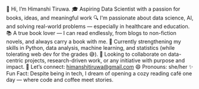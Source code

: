 👋 Hi, I’m Himanshi Tiruwa.
🎓 Aspiring Data Scientist with a passion for books, ideas, and meaningful work
🔍 I'm passionate about data science, AI, and solving real-world problems — especially in healthcare and education.
📚 A true book lover — I can read endlessly, from blogs to non-fiction novels, and always carry a book with me.
🌱 Currently strengthening my skills in Python, data analysis, machine learning, and statistics (while tolerating web dev for the grades 😅).
🤝 Looking to collaborate on data-centric projects, research-driven work, or any initiative with purpose and impact.
💌 Let’s connect: himanshitiruwa@gmail.com
😄 Pronouns: she/her
✨ Fun Fact: Despite being in tech, I dream of opening a cozy reading café one day — where code and coffee meet stories.

<!---
himanshi19-10/himanshi19-10 is a ✨ special ✨ repository because its `README.md` (this file) appears on your GitHub profile.
You can click the Preview link to take a look at your changes.
--->
